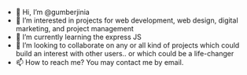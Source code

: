 - 👋 Hi, I’m @gumberjinia
- 👀 I’m interested in projects for web development, web design, digital marketing, and project management
- 🌱 I’m currently learning the express JS
- 💞️ I’m looking to collaborate on any or all kind of projects which could build an interest with other users.. or which could be a life-changer
- 📫 How to reach me? You may contact me by email.

<!---
gumberjinia/gumberjinia is a ✨ special ✨ repository because its `README.md` (this file) appears on your GitHub profile.
You can click the Preview link to take a look at your changes.
--->
